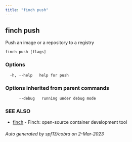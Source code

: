 ```yaml
---
title: "finch push"
---
```

## finch push

Push an image or a repository to a registry

```
finch push [flags]
```

### Options

```
  -h, --help   help for push
```

### Options inherited from parent commands

```
      --debug   running under debug mode
```

### SEE ALSO

* [finch](../finch/)	 - Finch: open-source container development tool

###### Auto generated by spf13/cobra on 2-Mar-2023
